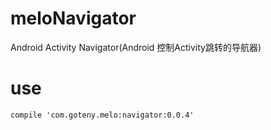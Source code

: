 # meloNavigator
Android Activity Navigator(Android 控制Activity跳转的导航器)

# use
    compile 'com.goteny.melo:navigator:0.0.4'